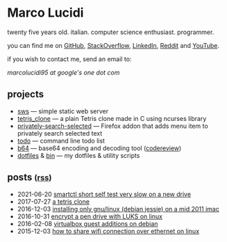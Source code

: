 Marco Lucidi
============

twenty five years old. italian. computer science enthusiast. programmer.

you can find me on [GitHub][1], [StackOverflow][2], [LinkedIn][3], [Reddit][4]
and [YouTube][5].

if you wish to contact me, send an email to:

*marcolucidi95 at google's one dot com*

[1]: https://github.com/MarcoLucidi01
[2]: https://stackoverflow.com/users/13527856
[3]: https://linkedin.com/in/marcolucidi01
[4]: https://www.reddit.com/user/ml01
[5]: https://www.youtube.com/channel/UCshwKTbEEolwmZkwpgI2EOA

projects
--------

- [sws][6] — simple static web server
- [tetris_clone][7] — a plain Tetris clone made in C using ncurses library
- [privately-search-selected][8] — Firefox addon that adds menu item to privately search selected text
- [todo][9] — command line todo list
- [b64][10] — base64 encoding and decoding tool ([codereview][11])
- [dotfiles][12] & [bin][13] — my dotfiles & utility scripts

[6]: https://github.com/MarcoLucidi01/sws
[7]: https://github.com/MarcoLucidi01/tetris_clone
[8]: https://github.com/MarcoLucidi01/privately-search-selected
[9]: https://github.com/MarcoLucidi01/todo
[10]: https://github.com/MarcoLucidi01/b64
[11]: https://codereview.stackexchange.com/questions/232103/base64-encoding-and-decoding-tool
[12]: https://github.com/MarcoLucidi01/dotfiles
[13]: https://github.com/MarcoLucidi01/bin

posts <small>([rss](rss.xml))</small>
-------------------------------------

- 2021-06-20 [smartctl short self test very slow on a new drive](posts/smartctl-short-self-test-very-slow-on-a-new-drive.md)
- 2017-07-27 [a tetris clone](posts/a-tetris-clone.md)
- 2016-12-03 [installing only gnu/linux (debian jessie) on a mid 2011 imac](posts/installing-only-gnu-linux-debian-jessie-on-a-mid-2011-imac.md)
- 2016-10-31 [encrypt a pen drive with LUKS on linux](posts/encrypt-a-pen-drive-with-LUKS-on-linux.md)
- 2016-02-08 [virtualbox guest additions on debian](posts/virtualbox-guest-additions-on-debian.md)
- 2015-12-03 [how to share wifi connection over ethernet on linux](posts/how-to-share-wifi-connection-over-ethernet-on-linux.md)
